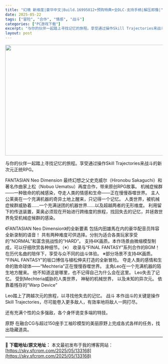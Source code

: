 ```yaml
---
title: "幻境 新维度|豪华中文|Build.16995812+预购特典+全DLC-支持手柄|解压即撸|"
date: 2025-05-22
tags: ["冒险", "合作", "情感", "战斗"]
categories: ["PC游戏下载"]
excerpt: "与你的伙伴一起踏上寻找记忆的旅程。享受通过操作Skill Trajectories来战斗的新次元正统RPG。 FANTASIAN Neo Dimension 最终幻想之父史克威尔（Hironobu Sakaguchi）和著名作曲家上松（Nobuo Uematsu）再度合作，带来原创RPG故事。 机械&hellip;"
layout: post
---
```


<img class="aligncenter size-full wp-image-133169" src="https://sky.sfcrom.com/wp-content/uploads/2025/05/2025052212472613.webp" alt="" width="616" height="353" />

与你的伙伴一起踏上寻找记忆的旅程。享受通过操作Skill Trajectories来战斗的新次元正统RPG。

FANTASIAN Neo Dimension
最终幻想之父史克威尔（Hironobu Sakaguchi）和著名作曲家上松（Nobuo Uematsu）再度合作，带来原创RPG故事。
机械症候群——一种致命的机械感染，夺走人类的情感和生命——正在慢慢吞噬世界。
主人公莱奥在一个充满机器的奇异土地上醒来，只记得一个记忆。
人类世界，被机械症候群威胁着……一个充满谜团的机器世界……以及超越两者的无形维度。
利用留下的传送装置，莱奥必须现在开始进行跨维度的旅程，找回失去的记忆，并拯救世界免受机械症候群的感染。

《FANTASIAN Neo Dimension》的全新要素
包括内田雄馬在内的豪华配音员阵容全新录制的语音！
共有两种难度可供选择。分别为适合各类玩家享受的“NORMAL”和富含挑战性的“HARD”。
支持4K画质。本作场景由微缩模型制成，可以仔细欣赏各种细节。（※）
收录与“FINAL FANTASY”系列合作的BGM！在历代名曲的陪伴下，享受与众不同的战斗体验。
※部分场景不支持4K画质。
“FINAL FANTASY”的坂口博信与植松伸夫打造的全新冒险。
夺走人类的感情和生命的致命球体——“Mechteria”正在慢慢吞噬世界。
主角Leo在一个充满机器的陌生地方醒来。
他不知道这是哪里，也不记得自己为什么会在这里。
Leo失去了记忆。
受到Mechteria威胁的人类世界，
神秘的机械世界，
以及未知的异次元。
依靠着残存的“Warp Device”

Leo踏上了跨越次元的旅程，以寻找他失去的记忆。
战斗
本作战斗的关键是操作Skill Trajectories，尽可能卷入更多敌人，有效率地将敌人一网打尽。

还有充满个性的众多强敌，各个身怀诡变多端的特技。

原野
在融合CG与超过150座手工袖珍模型的美丽原野上完成各式各样的任务，找出隐藏道具。

---
📖 **下载地址/原文地址：** 本文最初发布于我的博客网站：[https://sky.sfcrom.com/2025/05/133168](https://sky.sfcrom.com/2025/05/133168)
